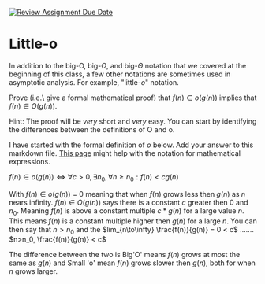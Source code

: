 [![Review Assignment Due Date](https://classroom.github.com/assets/deadline-readme-button-24ddc0f5d75046c5622901739e7c5dd533143b0c8e959d652212380cedb1ea36.svg)](https://classroom.github.com/a/wM4-KOzy)
# Little-o

In addition to the big-O, big-$\Omega$, and big-$\Theta$ notation that
we covered at the beginning of this class, a few other notations are sometimes
used in asymptotic analysis.  For example, "little-$o$" notation.

Prove (i.e.\ give a formal mathematical proof) that $f(n)\in o(g(n))$ implies
that $f(n)\in O(g(n))$.

Hint: The proof will be *very* short and *very* easy. You can start by
identifying the differences between the definitions of O and o.

I have started with the formal definition of $o$ below. Add your answer to this
markdown file. [This
page](https://docs.github.com/en/get-started/writing-on-github/working-with-advanced-formatting/writing-mathematical-expressions)
might help with the notation for mathematical expressions.

$f(n)\in o(g(n)) \iff \forall c>0, \exists n_0, \forall n\ge n_0: f(n) < c g(n)$

With $f(n)\in o(g(n))$ = 0 meaning that when $f(n)$ grows less then $g(n)$ as $n$ nears infinity.
$f(n)\in O(g(n))$ says there is a constant $c$ greater then 0 and $n_0$. Meaning $f(n)$ is above a constant multiple $c*g(n)$ for a large value $n$.
This means $f(n)$ is a constant multiple higher then $g(n)$ for a large $n$.
You can then say that $n>n_0$ and the $lim_{n\to\infty} \frac{f(n)}{g(n)} = 0 < c$ ....... 
$n>n_0, \frac{f(n)}{g(n)} < c$

The difference between the two is Big'O' means $f(n)$ grows at most the same as $g(n)$ and Small 'o' mean $f(n)$ grows slower then $g(n)$, both for when $n$ grows larger.
